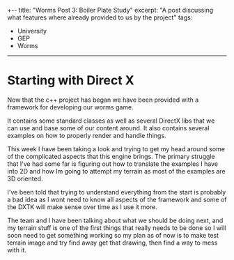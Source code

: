 +--
title: "Worms Post 3: Boiler Plate Study"
excerpt: "A post discussing what features where already provided to us by the project"
tags: 
  - University
  - GEP
  - Worms
---

# Starting with Direct X

Now that the c++ project has began we have been provided with a framework for developing our worms game. 

It contains some standard classes as well as several DirectX libs that we can use and base some of our content around. It also contains several examples on how to properly render and handle things. 

This week I have been taking a look and trying to get my head around some of the complicated aspects that this engine brings. The primary struggle that I've had some far is figuring out how to translate the examples I have into 2D and how Im going to attempt my terrain as most of the examples are 3D oriented. 

I've been told that trying to understand everything from the start is probably a bad idea as I wont need to know all aspects of the framework and some of the DXTK will make sense over time as I use it more. 

The team and I have been talking about what we should be doing next, and my terrain stuff is one of the first things that really needs to be done so I will soon need to get something working so my plan as of now is to make test terrain image and try find away get that drawing, then find a way to mess with it.